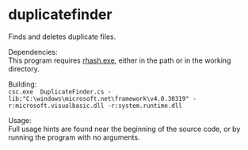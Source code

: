 # duplicatefinder
Finds and deletes duplicate files.

Dependencies:  
This program requires [rhash.exe](https://github.com/rhash/RHash), either in the path or in the working directory.

Building:  
```csc.exe  DuplicateFinder.cs -lib:"C:\windows\microsoft.net\framework\v4.0.30319" -r:microsoft.visualbasic.dll -r:system.runtime.dll```

Usage:  
Full usage hints are found near the beginning of the source code, or by running the program with no arguments.
